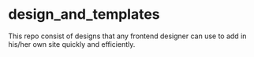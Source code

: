 # design_and_templates
This repo consist of designs that any frontend designer can use to add in his/her own site quickly and efficiently.
